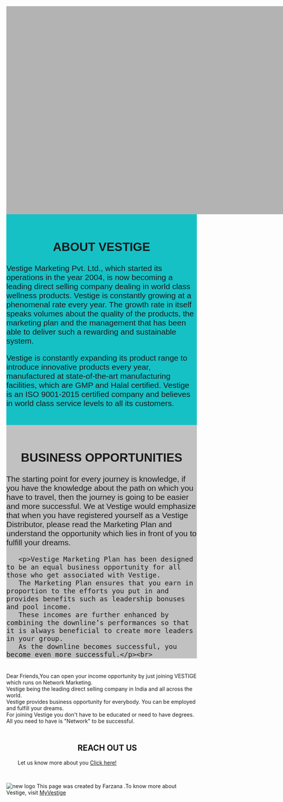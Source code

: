 <!DOCTYPE html>
<html lang="en">
<head>
 <meta charset="UTF-8">
 <title>VESTIGE</title>
 <style>
   .bgimg{
        background-color:#B3B3B3;
		display:block;
	    background-image:url('https://our-vestige.github.io/trial/HtmlFiles/images/img.png');
        background-repeat:no-repeat; 
		height:550px;
		width:1920;
   }
  h1{
     text-align:center;
  }
  .a{
     background-color:#16c1c6;
	 font-size:150%;
	 font-family:arial,"times new roman";
  }
  .b{
    background-color:#c1c1c1;
	 font-size:150%;
	 font-family:arial,"times new roman";
	
  }
  .right{
  margin-left:30px;
  margin-top:50px;
  background-image:url('https://our-vestige.github.io/trial/HtmlFiles/images/reach.jpg');
  background-color:#16c1c6;
  background-repeat:no-repeat;
  font-size:180%;
  font-family:arial,"times new roman";
  width:45%;
  height:300px;
  text-align:center;
  color:#FFFFFF;
  display:inline-block;
  clear:left;
  }
  .left{
       height:50%;
 	   width:48%;
	   font-family:arial,"times new roman";
	   text-align:center;
	   background-color:#00ffff;
       display:inline-block;
 	   float:left;
       overflow:visible;
       font-size:180%;	   
  
  }
  .foot{
     clear:both;
    background-color:#f1f1f1;
	width:70%;
	font-size:150%;
	font-family:cursive,sans-serif;
	
	
  }
  .current{
    display: inline-block;
    border: 2px solid #000000;
    font-weight: bold;
    color: #000000;
    background-color: #ffffff;
    width: 150px;
    text-align: center;
    padding: 5px;
    text-decoration: none;
    border-radius: 5px;
  }
  
 </style>
</head>
<body>
  <section class="bgimg">
  </section>
  <section class="a"><br>
     <h1>ABOUT VESTIGE</h1>
	 <p>Vestige Marketing Pvt. Ltd., which started its operations in the year 2004, is now becoming a leading direct selling company dealing in world class wellness products.
	    Vestige is constantly growing at a phenomenal rate every year. 
	    The growth rate in itself speaks volumes about the quality of the products, 
		the marketing plan and the management that has been able to deliver such a rewarding and sustainable system.</p>
		<p>Vestige is constantly expanding its product range to introduce innovative products every year,
    	manufactured at state-of-the-art manufacturing facilities, which are GMP and Halal certified.
		Vestige is an ISO 9001-2015 certified company and believes in world class service levels to all its customers. </p><br>
  </section>
  <section class="b"><br>
    <h1>BUSINESS OPPORTUNITIES</h1>
	<p>The starting point for every journey is knowledge, if you have the knowledge about the path on which you have to travel,
	   then the journey is going to be easier and more successful. We at Vestige would emphasize that when you have registered yourself as a Vestige Distributor,
	   please read the Marketing Plan and understand the opportunity which lies in front of you to fulfill your dreams.</p>

       <p>Vestige Marketing Plan has been designed to be an equal business opportunity for all those who get associated with Vestige.
	   The Marketing Plan ensures that you earn in proportion to the efforts you put in and provides benefits such as leadership bonuses and pool income. 
	   These incomes are further enhanced by combining the downline’s performances so that it is always beneficial to create more leaders in your group. 
	   As the downline becomes successful, you become even more successful.</p><br>
  </section>
  <section class="left">
   <p><br>Dear Friends,You can open your income opportunity by just joining VESTIGE which runs on Network Marketing.<br>Vestige being the leading direct selling company in India and all
   across the world.<br>Vestige provides business opportunity for everybody. You can be employed and fulfill your dreams.<br>For joining Vestige you don't have to be educated or need to have degrees.
    <br>All you need to have is "Network" to be successful. </p>
   
  </section>
   <section class="right">
    <h1>REACH OUT US</h1>
	<p>Let us know more about you
	<a href="https://forms.gle/sTYNeNWF167rUT1cA" class="current">Click here!</a></p>
  </section><br>
  <footer class="foot">
   <p>
   <img src="https://our-vestige.github.io/trial/HtmlFiles/images/vestigelogo.PNG" alt="new logo">
   This page was created by Farzana .To know more about Vestige, visit 
   <a href="https://www.myvestige.com">MyVestige</a>
   </p>
  </footer>
  <br>
</body>
</html>
